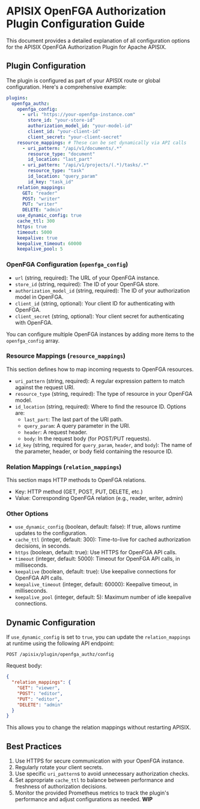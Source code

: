 # APISIX OpenFGA Authorization Plugin Configuration Guide

This document provides a detailed explanation of all configuration options for the APISIX OpenFGA Authorization Plugin for Apache APISIX.

## Plugin Configuration

The plugin is configured as part of your APISIX route or global configuration. Here's a comprehensive example:

```yaml
plugins:
  openfga_authz:
    openfga_config:
      - url: "https://your-openfga-instance.com"
        store_id: "your-store-id"
        authorization_model_id: "your-model-id"
        client_id: "your-client-id"
        client_secret: "your-client-secret"
    resource_mappings: # These can be set dynamically via API calls
      - uri_pattern: "/api/v1/documents/.*"
        resource_type: "document"
        id_location: "last_part"
      - uri_pattern: "/api/v1/projects/(.*)/tasks/.*"
        resource_type: "task"
        id_location: "query_param"
        id_key: "task_id"
    relation_mappings:
      GET: "reader"
      POST: "writer"
      PUT: "writer"
      DELETE: "admin"
    use_dynamic_config: true
    cache_ttl: 300
    https: true
    timeout: 5000
    keepalive: true
    keepalive_timeout: 60000
    keepalive_pool: 5
```

### OpenFGA Configuration (`openfga_config`)

- `url` (string, required): The URL of your OpenFGA instance.
- `store_id` (string, required): The ID of your OpenFGA store.
- `authorization_model_id` (string, required): The ID of your authorization model in OpenFGA.
- `client_id` (string, optional): Your client ID for authenticating with OpenFGA.
- `client_secret` (string, optional): Your client secret for authenticating with OpenFGA.

You can configure multiple OpenFGA instances by adding more items to the `openfga_config` array.

### Resource Mappings (`resource_mappings`)

This section defines how to map incoming requests to OpenFGA resources.

- `uri_pattern` (string, required): A regular expression pattern to match against the request URI.
- `resource_type` (string, required): The type of resource in your OpenFGA model.
- `id_location` (string, required): Where to find the resource ID. Options are:
  - `last_part`: The last part of the URI path.
  - `query_param`: A query parameter in the URI.
  - `header`: A request header.
  - `body`: In the request body (for POST/PUT requests).
- `id_key` (string, required for `query_param`, `header`, and `body`): The name of the parameter, header, or body field containing the resource ID.

### Relation Mappings (`relation_mappings`)

This section maps HTTP methods to OpenFGA relations.

- Key: HTTP method (GET, POST, PUT, DELETE, etc.)
- Value: Corresponding OpenFGA relation (e.g., reader, writer, admin)

### Other Options

- `use_dynamic_config` (boolean, default: false): If true, allows runtime updates to the configuration.
- `cache_ttl` (integer, default: 300): Time-to-live for cached authorization decisions, in seconds.
- `https` (boolean, default: true): Use HTTPS for OpenFGA API calls.
- `timeout` (integer, default: 5000): Timeout for OpenFGA API calls, in milliseconds.
- `keepalive` (boolean, default: true): Use keepalive connections for OpenFGA API calls.
- `keepalive_timeout` (integer, default: 60000): Keepalive timeout, in milliseconds.
- `keepalive_pool` (integer, default: 5): Maximum number of idle keepalive connections.

## Dynamic Configuration

If `use_dynamic_config` is set to `true`, you can update the `relation_mappings` at runtime using the following API endpoint:

```
POST /apisix/plugin/openfga_authz/config
```

Request body:

```json
{
  "relation_mappings": {
    "GET": "viewer",
    "POST": "editor",
    "PUT": "editor",
    "DELETE": "admin"
  }
}
```

This allows you to change the relation mappings without restarting APISIX.

## Best Practices

1. Use HTTPS for secure communication with your OpenFGA instance.
2. Regularly rotate your client secrets.
3. Use specific `uri_pattern`s to avoid unnecessary authorization checks.
4. Set appropriate `cache_ttl` to balance between performance and freshness of authorization decisions.
5. Monitor the provided Prometheus metrics to track the plugin's performance and adjust configurations as needed. **WIP**
